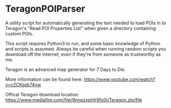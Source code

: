 # TeragonPOIParser
 A utility script for automatically generating the text needed to load POIs in to Teragon's "Read POI Properties List" when given a directory containing custom POIs.
 
 This script requires Python3 to run, and some basic knowledge of Python and scripts is assumed.  Always be careful when running random scripts you download off the internet, even if they're from someone as trustworthy as me. 
 
 Teragon is an advanced map generator for 7 Days to Die.
 
 More information can be found here: https://www.youtube.com/watch?v=cZCKgzk74vw
 
 Offical Teragon download location: https://www.mediafire.com/file/9nnpzxphfr9fx0j/Teragon.zip/file
